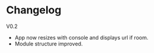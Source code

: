 # Changelog

V0.2
+ App now resizes with console and displays url if room.
+ Module structure improved.
